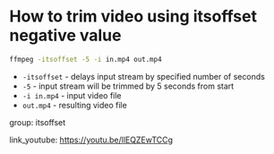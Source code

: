 # How to trim video using itsoffset negative value

```bash
ffmpeg -itsoffset -5 -i in.mp4 out.mp4
```

- `-itsoffset` - delays input stream by specified number of seconds
- `-5` - input stream will be trimmed by 5 seconds from start
- `-i in.mp4` - input video file
- `out.mp4` - resulting video file

group: itsoffset


link_youtube: https://youtu.be/llEQZEwTCCg
